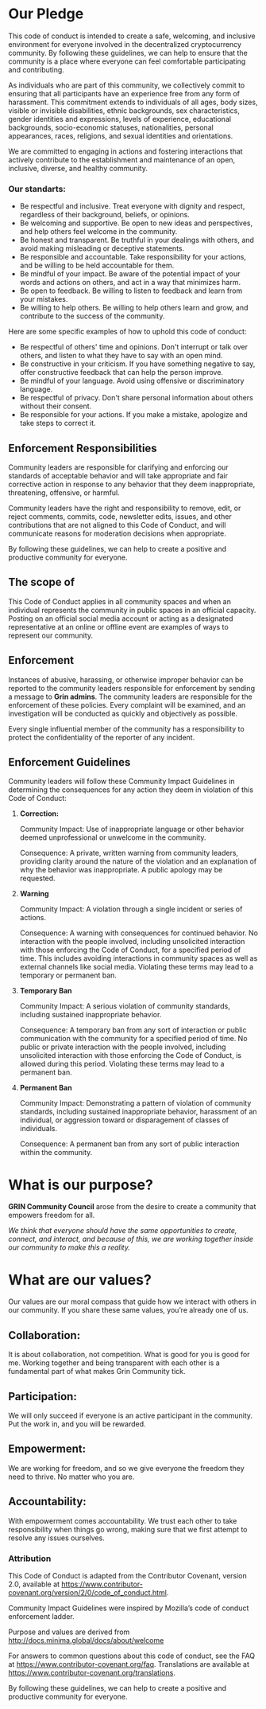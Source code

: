 # Our Pledge
This code of conduct is intended to create a safe, welcoming, and inclusive environment for everyone involved in the decentralized cryptocurrency community. By following these guidelines, we can help to ensure that the community is a place where everyone can feel comfortable participating and contributing.

As individuals who are part of this community, we collectively commit to ensuring that all participants have an experience free from any form of harassment. This commitment extends to individuals of all ages, body sizes, visible or invisible disabilities, ethnic backgrounds, sex characteristics, gender identities and expressions, levels of experience, educational backgrounds, socio-economic statuses, nationalities, personal appearances, races, religions, and sexual identities and orientations.

We are committed to engaging in actions and fostering interactions that actively contribute to the establishment and maintenance of an open, inclusive, diverse, and healthy community.



### Our standarts:

* Be respectful and inclusive. Treat everyone with dignity and respect, regardless of their background, beliefs, or opinions.
* Be welcoming and supportive. Be open to new ideas and perspectives, and help others feel welcome in the community.
* Be honest and transparent. Be truthful in your dealings with others, and avoid making misleading or deceptive statements.
* Be responsible and accountable. Take responsibility for your actions, and be willing to be held accountable for them.
* Be mindful of your impact. Be aware of the potential impact of your words and actions on others, and act in a way that minimizes harm.
* Be open to feedback. Be willing to listen to feedback and learn from your mistakes.
* Be willing to help others. Be willing to help others learn and grow, and contribute to the success of the community.



Here are some specific examples of how to uphold this code of conduct:

* Be respectful of others' time and opinions. Don't interrupt or talk over others, and listen to what they have to say with an open mind.
* Be constructive in your criticism. If you have something negative to say, offer constructive feedback that can help the person improve.
* Be mindful of your language. Avoid using offensive or discriminatory language.
* Be respectful of privacy. Don't share personal information about others without their consent.
* Be responsible for your actions. If you make a mistake, apologize and take steps to correct it.



## Enforcement Responsibilities


Community leaders are responsible for clarifying and enforcing our standards of acceptable behavior and will take appropriate and fair corrective action in response to any behavior that they deem inappropriate, threatening, offensive, or harmful.

Community leaders have the right and responsibility to remove, edit, or reject comments, commits, code, newsletter edits, issues, and other contributions that are not aligned to this Code of Conduct, and will communicate reasons for moderation decisions when appropriate.

By following these guidelines, we can help to create a positive and productive community for everyone.


## The scope of

This Code of Conduct applies in all community spaces and when an individual represents the community in public spaces in an official capacity. Posting on an official social media account or acting as a designated representative at an online or offline event are examples of ways to represent our community.


## Enforcement

Instances of abusive, harassing, or otherwise improper behavior can be reported to the community leaders responsible for enforcement by sending a message to **Grin admins**. The community leaders are responsible for the enforcement of these policies. Every complaint will be examined, and an investigation will be conducted as quickly and objectively as possible.

Every single influential member of the community has a responsibility to protect the confidentiality of the reporter of any incident.


## Enforcement Guidelines

Community leaders will follow these Community Impact Guidelines in determining the consequences for any action they deem in violation of this Code of Conduct:
1. **Correction:** 

    Community Impact: Use of inappropriate language or other behavior deemed unprofessional or unwelcome in the community.

    Consequence: A private, written warning from community leaders, providing clarity around the nature of the violation and an explanation of why the behavior was inappropriate. A public apology may be requested.

3. **Warning**

    Community Impact: A violation through a single incident or series of actions.

    Consequence: A warning with consequences for continued behavior. No interaction with the people involved, including unsolicited interaction with those enforcing the Code of Conduct, for a specified period of time. This includes avoiding interactions in community spaces as well as external channels like social media. Violating these terms may lead to a temporary or permanent ban.
3. **Temporary Ban**

    Community Impact: A serious violation of community standards, including sustained inappropriate behavior.

    Consequence: A temporary ban from any sort of interaction or public communication with the community for a specified period of time. No public or private interaction with the people involved, including unsolicited interaction with those enforcing the Code of Conduct, is allowed during this period. Violating these terms may lead to a permanent ban.
4. **Permanent Ban**

    Community Impact: Demonstrating a pattern of violation of community standards, including sustained inappropriate behavior,  harassment of an individual, or aggression toward or disparagement of classes of individuals.

    Consequence: A permanent ban from any sort of public interaction within the community.



# What is our purpose?

**GRIN Community Council** arose from the desire to create a community that empowers freedom for all.

*We think that everyone should have the same opportunities to create, connect, and interact, and because of this, we are working together inside our community to make this a reality.*




# What are our values?

Our values are our moral compass that guide how we interact with others in our community. If you share these same values, you’re already one of us.

## Collaboration:

It is about collaboration, not competition. What is good for you is good for me. Working together and being transparent with each other is a fundamental part of what makes Grin Community tick.

## Participation: 

We will only succeed if everyone is an active participant in the community. Put the work in, and you will be rewarded.

## Empowerment:

 We are working for freedom, and so we give everyone the freedom they need to thrive. No matter who you are.

## Accountability: 

With empowerment comes accountability. We trust each other to take responsibility when things go wrong, making sure that we first attempt to resolve any issues ourselves.





### Attribution

This Code of Conduct is adapted from the Contributor Covenant, version 2.0, available at https://www.contributor-covenant.org/version/2/0/code_of_conduct.html.

Community Impact Guidelines were inspired by Mozilla’s code of conduct enforcement ladder.

Purpose and values are derived from http://docs.minima.global/docs/about/welcome

For answers to common questions about this code of conduct, see the FAQ at https://www.contributor-covenant.org/faq. Translations are available at https://www.contributor-covenant.org/translations.



By following these guidelines, we can help to create a positive and productive community for everyone.




